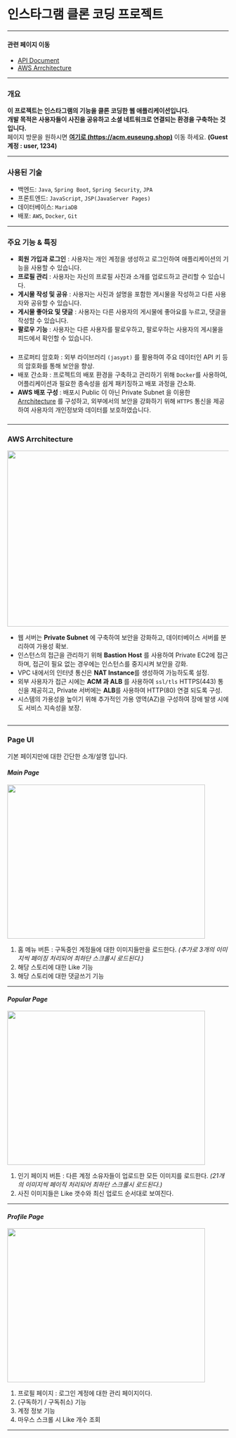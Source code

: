 # 인스타그램 클론 코딩 프로젝트

---

#### 관련 페이지 이동
- [API Document](md/API.md)
- [AWS Arrchitecture](md/AWS.md)

---

### 개요 

**이 프로젝트는 인스타그램의 기능을 클론 코딩한 웹 애플리케이션입니다.   
개발 목적은 사용자들이 사진을 공유하고 소셜 네트워크로 연결되는 환경을 구축하는 것 입니다.**  
페이지 방문을 원하시면 **[여기로 (https://acm.euseung.shop)](https://acm.euseung.shop)** 이동 하세요. **(Guest 계정 : user, 1234)**


---

### 사용된 기술

- 백엔드: `Java`, `Spring Boot`, `Spring Security`, `JPA`
- 프론트엔드: `JavaScript`, `JSP(JavaServer Pages)`
- 데이터베이스: `MariaDB`
- 배포: `AWS`, `Docker`, `Git`

---

### 주요 기능 & 특징

- **회원 가입과 로그인** : 사용자는 개인 계정을 생성하고 로그인하여 애플리케이션의 기능을 사용할 수 있습니다.
- **프로필 관리** : 사용자는 자신의 프로필 사진과 소개를 업로드하고 관리할 수 있습니다.
- **게시물 작성 및 공유** : 사용자는 사진과 설명을 포함한 게시물을 작성하고 다른 사용자와 공유할 수 있습니다.
- **게시물 좋아요 및 댓글** : 사용자는 다른 사용자의 게시물에 좋아요를 누르고, 댓글을 작성할 수 있습니다.
- **팔로우 기능** : 사용자는 다른 사용자를 팔로우하고, 팔로우하는 사용자의 게시물을 피드에서 확인할 수 있습니다.
###

- 프로퍼티 암호화 : 외부 라이브러리 `(jasypt)` 를 활용하여 주요 데이터인 API 키 등의 암호화를 통해 보안을 향상.
- 배포 간소화 : 프로젝트의 배포 환경을 구축하고 관리하기 위해 `Docker`를 사용하여, 어플리케이션과 필요한 종속성을 쉽게 패키징하고 배포 과정을 간소화.
- **AWS 배포 구성** : 배포시 Public 이 아닌 Private Subnet 을 이용한 [Arrchitecture](md/AWS.md) 를 구성하고, 외부에서의 보안을 강화하기 위해 `HTTPS` 통신을 제공하여 사용자의 개인정보와 데이터를 보호하였습니다.
###

---

### AWS Arrchitecture  

<img src="https://github.com/26seung/instagram-jsp/assets/79305451/06657766-2368-4bf2-99be-c19f573739ca" width="650" height="400"/>

- 웹 서버는 **Private Subnet** 에 구축하여 보안을 강화하고, 데이터베이스 서버를 분리하여 가용성 확보.
- 인스턴스의 접근을 관리하기 위해 **Bastion Host** 를 사용하여 Private EC2에 접근하며, 접근이 필요 없는 경우에는 인스턴스를 중지시켜 보안을 강화.
- VPC 내에서의 인터넷 통신은 **NAT Instance**를 생성하여 가능하도록 설정.
- 외부 사용자가 접근 시에는 **ACM 과 ALB** 를 사용하여 `ssl/tls` HTTPS(443) 통신을 제공히고, Private 서버에는 **ALB**를 사용하여 HTTP(80) 연결 되도록 구성.
- 시스템의 가용성을 높이기 위해 추가적인 가용 영역(AZ)을 구성하여 장애 발생 시에도 서비스 지속성을 보장.
##

---



### Page UI
기본 페이지만에 대한 간단한 소개/설명 입니다.


#### *Main Page*

<img src="https://github.com/26seung/instagram-jsp/assets/79305451/b4afedaf-63d3-4bac-b082-ecb9691dcf69" width="450" height="350"/>

1. 홈 메뉴 버튼 : 구독중인 계정들에 대한 이미지들만을 로드한다. *(추가로 3개의 이미지씩 페이징 처리되어 최하단 스크롤시 로드된다.)*
2. 해당 스토리에 대한 Like 기능
3. 해당 스토리에 대한 댓글쓰기 기능


---

#### *Popular Page*

<img src="https://github.com/26seung/instagram-jsp/assets/79305451/992e37f8-feb8-4c53-8229-7e936f7f64b9" width="450" height="350"/>


1. 인기 페이지 버튼 : 다른 계정 소유자들이 업로드한 모든 이미지를 로드한다. *(21개의 이미지씩 페이직 처리되어 최하단 스크롤시 로드된다.)*
2. 사진 이미지들은 Like 갯수와 최신 업로드 순서대로 보여진다.

---

#### *Profile Page*

<img src="https://github.com/26seung/instagram-jsp/assets/79305451/49469429-2df5-45d7-8af9-e04c53801724" width="450" height="350"/>

1. 프로필 페이지 : 로그인 계정에 대한 관리 페이지이다.
2. (구독하기 / 구독취소) 기능
3. 계정 정보 기능
4. 마우스 스크롤 시 Like 개수 조회


---
